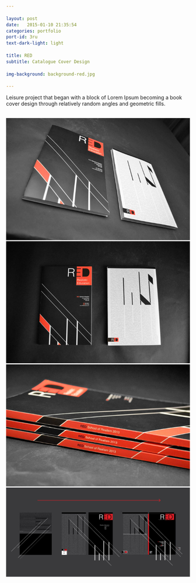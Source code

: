 ```yaml
---

layout: post
date:   2015-01-10 21:35:54
categories: portfolio
port-id: 3ru
text-dark-light: light

title: RED
subtitle: Catalogue Cover Design

img-background: background-red.jpg

---
```


Leisure project that began with a block of Lorem Ipsum becoming a book cover design through relatively random angles and geometric fills.

<div class="image-container">
    <img class="clear" src=""/>
    <img class="w2" src="./img/work/red/red-angle.jpg"/>
    <img class="w2" src="./img/work/red/red-front.jpg"/>
    <img class="w2" src="./img/work/red/red-spine.jpg"/>
    <img class="w4" src="./img/work/red/red-process.jpg"/>
</div>